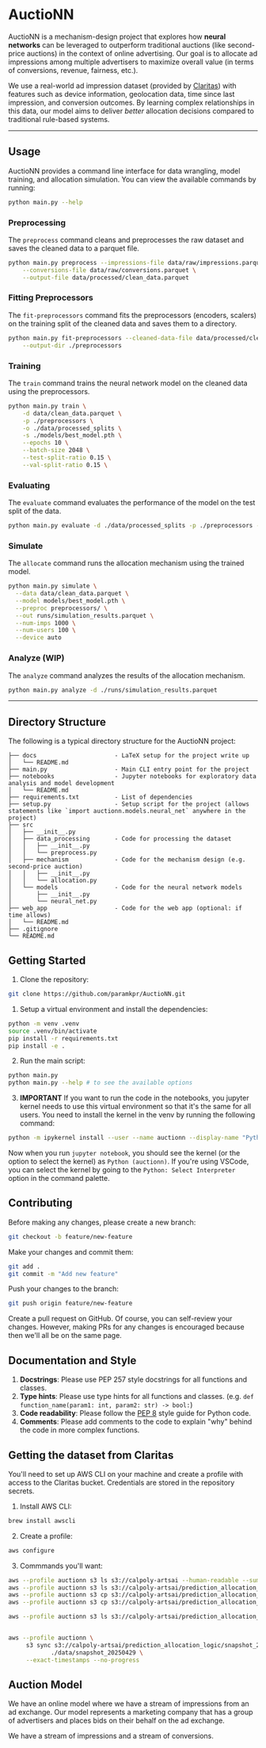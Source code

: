 # AuctioNN

AuctioNN is a mechanism-design project that explores how **neural networks** can be leveraged to outperform traditional auctions (like second-price auctions) in the context of online advertising. Our goal is to allocate ad impressions among multiple advertisers to maximize overall value (in terms of conversions, revenue, fairness, etc.).

We use a real-world ad impression dataset (provided by [Claritas](https://www.claritas.com/)) with features such as device information, geolocation data, time since last impression, and conversion outcomes. By learning complex relationships in this data, our model aims to deliver *better* allocation decisions compared to traditional rule-based systems.

---
## Usage
AuctioNN provides a command line interface for data wrangling, model training, and allocation simulation. You can view the available commands by running:
```bash
python main.py --help
```

### Preprocessing
The `preprocess` command cleans and preprocesses the raw dataset and saves the cleaned data to a parquet file.
```bash
python main.py preprocess --impressions-file data/raw/impressions.parquet \
    --conversions-file data/raw/conversions.parquet \
    --output-file data/processed/clean_data.parquet
```

### Fitting Preprocessors
The `fit-preprocessors` command fits the preprocessors (encoders, scalers) on the training split of the cleaned data and saves them to a directory.
```bash
python main.py fit-preprocessors --cleaned-data-file data/processed/clean_data.parquet \
    --output-dir ./preprocessors
```

### Training
The `train` command trains the neural network model on the cleaned data using the preprocessors.
```bash
python main.py train \
    -d data/clean_data.parquet \
    -p ./preprocessors \
    -o ./data/processed_splits \
    -s ./models/best_model.pth \
    --epochs 10 \
    --batch-size 2048 \
    --test-split-ratio 0.15 \
    --val-split-ratio 0.15 \
```

### Evaluating 
The `evaluate` command evaluates the performance of the model on the test split of the data.
```bash
python main.py evaluate -d ./data/processed_splits -p ./preprocessors -m ./models/best_model.pth
```

### Simulate
The `allocate` command runs the allocation mechanism using the trained model.
```bash
python main.py simulate \
  --data data/clean_data.parquet \
  --model models/best_model.pth \
  --preproc preprocessors/ \
  --out runs/simulation_results.parquet \
  --num-imps 1000 \
  --num-users 100 \
  --device auto
```

### Analyze (WIP)
The `analyze` command analyzes the results of the allocation mechanism.
```bash
python main.py analyze -d ./runs/simulation_results.parquet
```

---

## Directory Structure
The following is a typical directory structure for the AuctioNN project:
```
├── docs                      - LaTeX setup for the project write up
│   └── README.md
├── main.py                   - Main CLI entry point for the project
├── notebooks                 - Jupyter notebooks for exploratory data analysis and model development
│   └── README.md
├── requirements.txt          - List of dependencies
├── setup.py                  - Setup script for the project (allows statements like `import auctionn.models.neural_net` anywhere in the project)
├── src
│   ├── __init__.py           
│   ├── data_processing       - Code for processing the dataset
│   │   ├── __init__.py
│   │   └── preprocess.py
│   ├── mechanism             - Code for the mechanism design (e.g. second-price auction)
│   │   ├── __init__.py
│   │   └── allocation.py
│   └── models                - Code for the neural network models
│       ├── __init__.py
│       └── neural_net.py
├── web_app                   - Code for the web app (optional: if time allows)
│   └── README.md
├── .gitignore
└── README.md
```
## Getting Started

1. Clone the repository:
```bash
git clone https://github.com/paramkpr/AuctioNN.git
```

1. Setup a virtual environment and install the dependencies:
```bash
python -m venv .venv
source .venv/bin/activate
pip install -r requirements.txt
pip install -e .
```

2. Run the main script:
```bash
python main.py
python main.py --help # to see the available options
```

3. **IMPORTANT** If you want to run the code in the notebooks, you jupyter kernel needs to use this virtual environment so that it's the same for all users.
You need to install the kernel in the venv by running the following command:
```bash
python -m ipykernel install --user --name auctionn --display-name "Python (auctionn)"
```
Now when you run `jupyter notebook`, you should see the kernel (or the option to select the kernel) as `Python (auctionn)`.
If you're using VSCode, you can select the kernel by going to the `Python: Select Interpreter` option in the command palette.

## Contributing
Before making any changes, please create a new branch:
```bash
git checkout -b feature/new-feature
```

Make your changes and commit them:
```bash
git add .
git commit -m "Add new feature"
```

Push your changes to the branch:
```bash
git push origin feature/new-feature
```

Create a pull request on GitHub. Of course, you can self-review your changes. However, making PRs for any changes is encouraged because then we'll all be on the same page.


## Documentation and Style
1. **Docstrings**: Please use PEP 257 style docstrings for all functions and classes.
2. **Type hints**: Please use type hints for all functions and classes. (e.g. `def function_name(param1: int, param2: str) -> bool:`)
3. **Code readability**: Please follow the [PEP 8](https://pep8.org/) style guide for Python code.
4. **Comments**: Please add comments to the code to explain "why" behind the code in more complex functions.


## Getting the dataset from Claritas
You'll need to set up AWS CLI on your machine and create a profile with access to the Claritas bucket. Credentials are stored in the repository secrets. 

1. Install AWS CLI:
```bash
brew install awscli
```

2. Create a profile:
```bash
aws configure
```
3. Commmands you'll want:
```bash
aws --profile auctionn s3 ls s3://calpoly-artsai --human-readable --summarize --recursive
aws --profile auctionn s3 ls s3://calpoly-artsai/prediction_allocation_logic/ --human-readable --summarize --recursive
aws --profile auctionn s3 cp s3://calpoly-artsai/prediction_allocation_logic/ ./data --recursive
aws --profile auctionn s3 cp s3://calpoly-artsai/prediction_allocation_logic/snapshot_20250429/ ./data/snapshot_20250429 --recursive

aws --profile auctionn s3 ls s3://calpoly-artsai/prediction_allocation_logic/snapshot_20250429/ --human-readable --summarize --recursive


aws --profile auctionn \
     s3 sync s3://calpoly-artsai/prediction_allocation_logic/snapshot_20250429/ \
            ./data/snapshot_20250429 \
     --exact-timestamps --no-progress 

```


## Auction Model

We have an online model where we have a stream of impressions from an ad exchange. 
Our model represents a marketing company that has a group of advertisers and places bids on their behalf on the ad exchange.

We have a stream of impressions and a stream of conversions.
